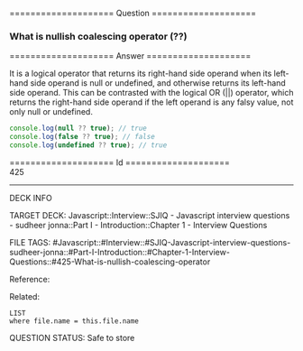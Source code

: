 ==================== Question ====================  

### What is nullish coalescing operator (??)  

==================== Answer ====================  

It is a logical operator that returns its right-hand side operand when its
left-hand side operand is null or undefined, and otherwise returns its left-hand
side operand. This can be contrasted with the logical OR (||) operator, which
returns the right-hand side operand if the left operand is any falsy value, not
only null or undefined.

```js
console.log(null ?? true); // true
console.log(false ?? true); // false
console.log(undefined ?? true); // true
```

==================== Id ====================  
425

---

DECK INFO

TARGET DECK: Javascript::Interview::SJIQ - Javascript interview questions - sudheer jonna::Part I - Introduction::Chapter 1 - Interview Questions

FILE TAGS: #Javascript::#Interview::#SJIQ-Javascript-interview-questions-sudheer-jonna::#Part-I-Introduction::#Chapter-1-Interview-Questions::#425-What-is-nullish-coalescing-operator

Reference:

Related:

```dataview
LIST
where file.name = this.file.name
```

QUESTION STATUS: Safe to store
